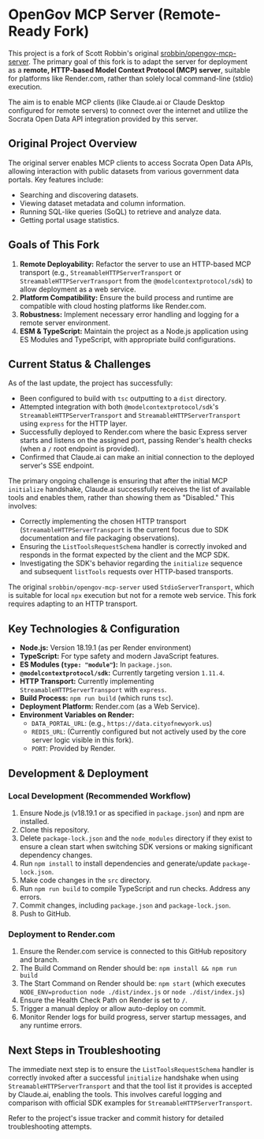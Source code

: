 # OpenGov MCP Server (Remote-Ready Fork)

This project is a fork of Scott Robbin's original [srobbin/opengov-mcp-server](https://github.com/srobbin/opengov-mcp-server). The primary goal of this fork is to adapt the server for deployment as a **remote, HTTP-based Model Context Protocol (MCP) server**, suitable for platforms like Render.com, rather than solely local command-line (stdio) execution.

The aim is to enable MCP clients (like Claude.ai or Claude Desktop configured for remote servers) to connect over the internet and utilize the Socrata Open Data API integration provided by this server.

## Original Project Overview

The original server enables MCP clients to access Socrata Open Data APIs, allowing interaction with public datasets from various government data portals. Key features include:

*   Searching and discovering datasets.
*   Viewing dataset metadata and column information.
*   Running SQL-like queries (SoQL) to retrieve and analyze data.
*   Getting portal usage statistics.

## Goals of This Fork

1.  **Remote Deployability:** Refactor the server to use an HTTP-based MCP transport (e.g., `StreamableHTTPServerTransport` or `StreamableHTTPServerTransport` from the `@modelcontextprotocol/sdk`) to allow deployment as a web service.
2.  **Platform Compatibility:** Ensure the build process and runtime are compatible with cloud hosting platforms like Render.com.
3.  **Robustness:** Implement necessary error handling and logging for a remote server environment.
4.  **ESM & TypeScript:** Maintain the project as a Node.js application using ES Modules and TypeScript, with appropriate build configurations.

## Current Status & Challenges

As of the last update, the project has successfully:
*   Been configured to build with `tsc` outputting to a `dist` directory.
*   Attempted integration with both `@modelcontextprotocol/sdk`'s `StreamableHTTPServerTransport` and `StreamableHTTPServerTransport` using `express` for the HTTP layer.
*   Successfully deployed to Render.com where the basic Express server starts and listens on the assigned port, passing Render's health checks (when a `/` root endpoint is provided).
*   Confirmed that Claude.ai can make an initial connection to the deployed server's SSE endpoint.

The primary ongoing challenge is ensuring that after the initial MCP `initialize` handshake, Claude.ai successfully receives the list of available tools and enables them, rather than showing them as "Disabled." This involves:
*   Correctly implementing the chosen HTTP transport (`StreamableHTTPServerTransport` is the current focus due to SDK documentation and file packaging observations).
*   Ensuring the `ListToolsRequestSchema` handler is correctly invoked and responds in the format expected by the client and the MCP SDK.
*   Investigating the SDK's behavior regarding the `initialize` sequence and subsequent `listTools` requests over HTTP-based transports.

The original `srobbin/opengov-mcp-server` used `StdioServerTransport`, which is suitable for local `npx` execution but not for a remote web service. This fork requires adapting to an HTTP transport.

## Key Technologies & Configuration

*   **Node.js:** Version 18.19.1 (as per Render environment)
*   **TypeScript:** For type safety and modern JavaScript features.
*   **ES Modules (`type: "module"`):** In `package.json`.
*   **`@modelcontextprotocol/sdk`:** Currently targeting version `1.11.4`.
*   **HTTP Transport:** Currently implementing `StreamableHTTPServerTransport` with `express`.
*   **Build Process:** `npm run build` (which runs `tsc`).
*   **Deployment Platform:** Render.com (as a Web Service).
*   **Environment Variables on Render:**
    *   `DATA_PORTAL_URL`: (e.g., `https://data.cityofnewyork.us`)
    *   `REDIS_URL`: (Currently configured but not actively used by the core server logic visible in this fork).
    *   `PORT`: Provided by Render.

## Development & Deployment

### Local Development (Recommended Workflow)

1.  Ensure Node.js (v18.19.1 or as specified in `package.json`) and npm are installed.
2.  Clone this repository.
3.  Delete `package-lock.json` and the `node_modules` directory if they exist to ensure a clean start when switching SDK versions or making significant dependency changes.
4.  Run `npm install` to install dependencies and generate/update `package-lock.json`.
5.  Make code changes in the `src` directory.
6.  Run `npm run build` to compile TypeScript and run checks. Address any errors.
7.  Commit changes, including `package.json` and `package-lock.json`.
8.  Push to GitHub.

### Deployment to Render.com

1.  Ensure the Render.com service is connected to this GitHub repository and branch.
2.  The Build Command on Render should be: `npm install && npm run build`
3.  The Start Command on Render should be: `npm start` (which executes `NODE_ENV=production node ./dist/index.js` or `node ./dist/index.js`)
4.  Ensure the Health Check Path on Render is set to `/`.
5.  Trigger a manual deploy or allow auto-deploy on commit.
6.  Monitor Render logs for build progress, server startup messages, and any runtime errors.

## Next Steps in Troubleshooting

The immediate next step is to ensure the `ListToolsRequestSchema` handler is correctly invoked after a successful `initialize` handshake when using `StreamableHTTPServerTransport` and that the tool list it provides is accepted by Claude.ai, enabling the tools. This involves careful logging and comparison with official SDK examples for `StreamableHTTPServerTransport`.

Refer to the project's issue tracker and commit history for detailed troubleshooting attempts.

